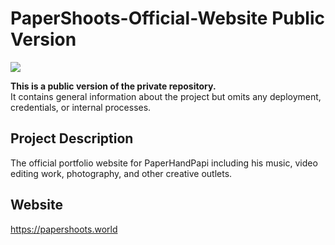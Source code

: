 # PaperShoots-Official-Website Public Version

![](https://avatars.githubusercontent.com/u/125342283?s=400&v=4)

**This is a public version of the private repository.**  
It contains general information about the project but omits any deployment, credentials, or internal processes.

## Project Description
The official portfolio website for PaperHandPapi including his music, video editing work, photography, and other creative outlets.

## Website
https://papershoots.world

